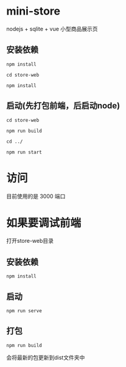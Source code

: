 # mini-store
nodejs + sqlite + vue 小型商品展示页

## 安装依赖
```
npm install

cd store-web

npm install
```
## 启动(先打包前端，后启动node)
```
cd store-web

npm run build

cd ../

npm run start
```

# 访问

目前使用的是 3000 端口


# 如果要调试前端
打开store-web目录

## 安装依赖
`npm install`
## 启动
`npm run serve`
## 打包
`npm run build`

会将最新的包更新到dist文件夹中
